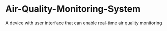 # Air-Quality-Monitoring-System
A device with user interface that can enable real-time air quality monitoring
